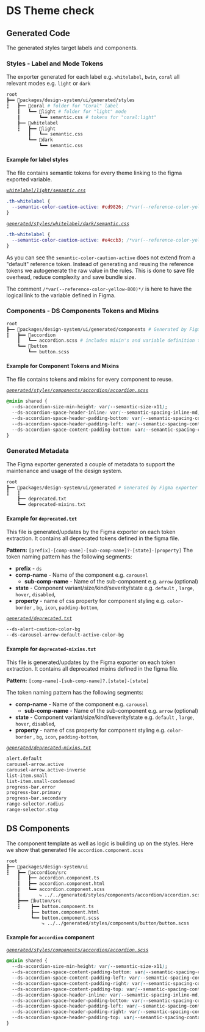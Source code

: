 # DS Theme check

## Generated Code

The generated styles target labels and components.

### Styles - Label and Mode Tokens

The exporter generated for each label e.g. `whitelabel`, `bwin`, `coral` all relevant modes e.g. `light` or `dark`

```bash
root
┣━━ 📂packages/design-system/ui/generated/styles   
┇   ┣━━ 📂coral # folder for "Coral" label
    ┃   ┗━━ 📂light # folder for "light" mode
    ┃       ┗━━ semantic.css # tokens for "coral:light"
    ┣━━ 📂whitelabel 
    ┇   ┣━━ 📂light 
        ┃   ┗━━ semantic.css
        ┗━━ 📂dark 
            ┗━━ semantic.css 
```

#### Example for label styles

The file contains semantic tokens for every theme linking to the figma exported variable.

_[`whitelabel/light/semantic.css`](../mocks/fixtures/minimal-design-system/ui/generated/styles/whitelabel/light/semantic.css)_

```css
.th-whitelabel {
  --semantic-color-caution-active: #cd9826; /*var(--reference-color-yellow-800)*/
}
```

_[`generated/styles/whitelabel/dark/semantic.css`](../mocks/fixtures/minimal-design-system/ui/generated/styles/whitelabel/dark/semantic.css)_

```css
.th-whitelabel {
  --semantic-color-caution-active: #e4ccb3; /*var(--reference-color-yellow-1000)*/
}
```

As you can see the `semantic-color-caution-active` does not extend from a "default" reference token.
Instead of generating and reusing the reference tokens we autogenerate the raw value in the rules. This is done to save file overhead, reduce complexity and save bundle size.

The comment `/*var(--reference-color-yellow-800)*/` is here to have the logical link to the variable defined in Figma.

### Components - DS Components Tokens and Mixins

```bash
root
┣━━ 📂packages/design-system/ui/generated/components # Generated by Figma exporter    
┇   ┣━━ 📂accordion
    ┃   ┗━━ accordion.scss # includes mixin's and variable definition to be used in `packages/design-system/ui/accordion` styles
    ┗━━ 📂button 
        ┗━━ button.scss 
```

#### Example for Component Tokens and Mixins

The file contains tokens and mixins for every component to reuse.

_[`generated/styles/components/accordion/accordion.scss`](../mocks/fixtures/minimal-design-system/ui/generated/styles/components/accordion/accordion.scss)_

```css
@mixin shared {
  --ds-accordion-size-min-height: var(--semantic-size-x11);
  --ds-accordion-space-header-inline: var(--semantic-spacing-inline-md);
  --ds-accordion-space-header-padding-bottom: var(--semantic-spacing-container-padding-sm);
  --ds-accordion-space-header-padding-left: var(--semantic-spacing-container-padding-xl);
  --ds-accordion-space-content-padding-bottom: var(--semantic-spacing-container-padding-xl);
}
```

### Generated Metadata

The Figma exporter generated a couple of metadata to support the maintenance and usage of the design system.

```bash
root
┣━━ 📂packages/design-system/ui/generated # Generated by Figma exporter   
┇   ┇  
    ┣━━ deprecated.txt
    ┗━━ deprecated-mixins.txt 
```

#### Example for `deprecated.txt`

This file is generated/updates by the Figma exporter on each token extraction.
It contains all deprecated tokens defined in the figma file.

**Pattern:** `[prefix]-[comp-name]-[sub-comp-name]?-[state]-[property]`
The token naming pattern has the following segments:

- **prefix** - `ds`
- **comp-name** - Name of the component e.g. `carousel`
  - **sub-comp-name** - Name of the sub-component e.g. `arrow` (optional)
- **state** - Component variant/size/kind/severity/state e.g. `default` , `large`, `hover`, `disabled`,
- **property** - name of css property for component styling e.g. `color-border` , `bg`, `icon`, `padding-bottom`,

_[`generated/deprecated.txt`](../mocks/fixtures/minimal-design-system/ui/generated/deprecated.txt)_

```txt
--ds-alert-caution-color-bg
--ds-carousel-arrow-default-active-color-bg
```

#### Example for `deprecated-mixins.txt`

This file is generated/updates by the Figma exporter on each token extraction.
It contains all deprecated mixins defined in the figma file.

**Pattern:** `[comp-name]-[sub-comp-name]?.[state]-[state]`

The token naming pattern has the following segments:

- **comp-name** - Name of the component e.g. `carousel`
  - **sub-comp-name** - Name of the sub-component e.g. `arrow` (optional)
- **state** - Component variant/size/kind/severity/state e.g. `default` , `large`, `hover`, `disabled`,
- **property** - name of css property for component styling e.g. `color-border` , `bg`, `icon`, `padding-bottom`,

_[`generated/deprecated-mixins.txt`](../mocks/fixtures/minimal-design-system/ui/generated/deprecated-mixins.txt)_

```txt
alert.default
carousel-arrow.active
carousel-arrow.active-inverse
list-item.small
list-item.small-condensed
progress-bar.error
progress-bar.primary
progress-bar.secondary
range-selector.radius
range-selector.stop
```

## DS Components

The component template as well as logic is building up on the styles.
Here we show that generated file `accordion.component.scss`

```bash
root
┣━━ 📂packages/design-system/ui   
┇   ┣━━ 📂accordion/src
    ┃   ┣━━ accordion.component.ts 
    ┃   ┣━━ accordion.component.html  
    ┃   ┗━━ accordion.component.scss
    ┃       ⤷ ../../generated/styles/components/accordion/accordion.scss
    ┣━━━ 📂button/src
    ┇    ┣━━ button.component.ts 
         ┣━━ button.component.html  
         ┗━━ button.component.scss  
             ⤷ ../../generated/styles/components/button/button.scss 
```

#### Example for `accordion` component

_[`generated/styles/components/accordion/accordion.scss`](../mocks/fixtures/minimal-design-system/ui/generated/styles/components/accordion/accordion.scss)_

```css
@mixin shared {
  --ds-accordion-size-min-height: var(--semantic-size-x11);
  --ds-accordion-space-content-padding-bottom: var(--semantic-spacing-container-padding-xl);
  --ds-accordion-space-content-padding-left: var(--semantic-spacing-container-padding-xl);
  --ds-accordion-space-content-padding-right: var(--semantic-spacing-container-padding-xl);
  --ds-accordion-space-content-padding-top: var(--semantic-spacing-container-padding-xl);
  --ds-accordion-space-header-inline: var(--semantic-spacing-inline-md);
  --ds-accordion-space-header-padding-bottom: var(--semantic-spacing-container-padding-sm);
  --ds-accordion-space-header-padding-left: var(--semantic-spacing-container-padding-xl);
  --ds-accordion-space-header-padding-right: var(--semantic-spacing-container-padding-xl);
  --ds-accordion-space-header-padding-top: var(--semantic-spacing-container-padding-sm);
}
```
